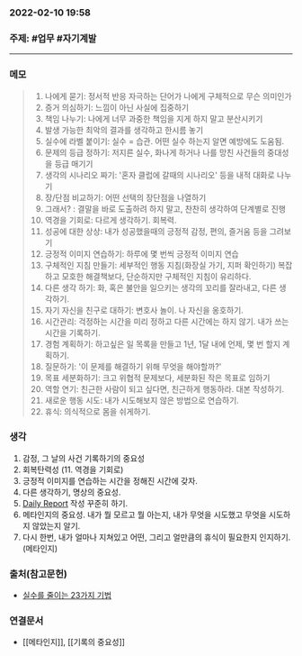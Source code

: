 ### 2022-02-10 19:58

### 주제: #업무 #자기계발
----

### 메모
> 1. 나에게 묻기: 정서적 반응 자극하는 단어가 나에게 구체적으로 무슨 의미인가
> 2. 증거 의심하기: 느낌이 아닌 사실에 집중하기
> 3. 책임 나누기: 나에게 너무 과중한 책임을 지게 하지 말고 분산시키기
> 4. 발생 가능한 최악의 결과를 생각하고 한시름 놓기
> 5. 실수에 라벨 붙이기: 실수 = 습관. 어떤 실수 하는지 알면 예방에도 도움됨.
> 7. 문제의 등급 정하기: 저지른 실수, 화나게 하거나 나를 망친 사건들의 중대성을 등급 매기기
> 8. 생각의 시나리오 짜기: '혼자 클럽에 갈때의 시나리오' 등을 내적 대화로 나누기
> 9. 장/단점 비교하기: 어떤 선택의 장단점을 나열하기
> 10. 그래서? : 결말을 바로 도출하려 하지 말고, 찬찬히 생각하여 단계별로 진행
> 11. 역경을 기회로: 다르게 생각하기. 회복력.
> 12. 성공에 대한 상상: 내가 성공했을때의 긍정적 감정, 편의, 즐거움 등을 그려보기
> 13. 긍정적 이미지 연습하기: 하루에 몇 번씩 긍정적 이미지 연습
> 14. 구체적인 지침 만들기: 세부적인 행동 지침(화장실 가기, 지퍼 확인하기) 복잡하고 모호한 해결책보다, 단순하지만 구체적인 지침이 유리하다.
> 15. 다른 생각 하기: 화, 혹은 불안을 일으키는 생각의 꼬리를 잘라내고, 다른 생각하기.
> 16. 자기 자신을 친구로 대하기: 변호사 놀이. 나 자신을 옹호하기.
> 17. 시간관리: 걱정하는 시간을 미리 정하고 다른 시간에는 하지 않기. 내가 쓰는 시간을 기록하기.
> 18. 경험 계획하기: 하고싶은 일 목록을 만들고 1년, 1달 내에 언제, 몇 번 할지 계획하기.
> 19. 질문하기: '이 문제를 해결하기 위해 무엇을 해야할까?'
> 20. 목표 세분화하기: 크고 위협적 문제보다, 세분화된 작은 목표로 임하기
> 21. 역할 연기: 친근한 사람이 되고 싶다면, 친근하게 행동하라. 대본 작성하기.
> 22. 새로운 행동 시도: 내가 시도해보지 않은 방법으로 연습하기.
> 23. 휴식: 의식적으로 몸을 쉬게하기.

### 생각
1. 감정, 그 날의 사건 기록하기의 중요성
2. 회복탄력성 (11. 역경을 기회로)
3. 긍정적 이미지를 연습하는 시간을 정해진 시간에 갖자.
4. 다른 생각하기, 명상의 중요성.
5. [Daily Report](https://docs.google.com/spreadsheets/d/1UAl5VCwqQZAeubJ88kUdjaGArvDEKB7dSjSuZ3tGMY8/edit?usp=sharing) 작성 꾸준히 하기.
6. 메타인지의 중요성. 내가 뭘 모르고 뭘 아는지, 내가 무엇을 시도했고 무엇을 시도하지 않았는지 알기.
7. 다시 한번, 내가 얼마나 지쳐있고 어떤, 그리고 얼만큼의 휴식이 필요한지 인지하기. (메타인지)
### 출처(참고문헌)
- [실수를 줄이는 23가지 기법](https://stevia.tistory.com/228)

### 연결문서
- [[메타인지]], [[기록의 중요성]]